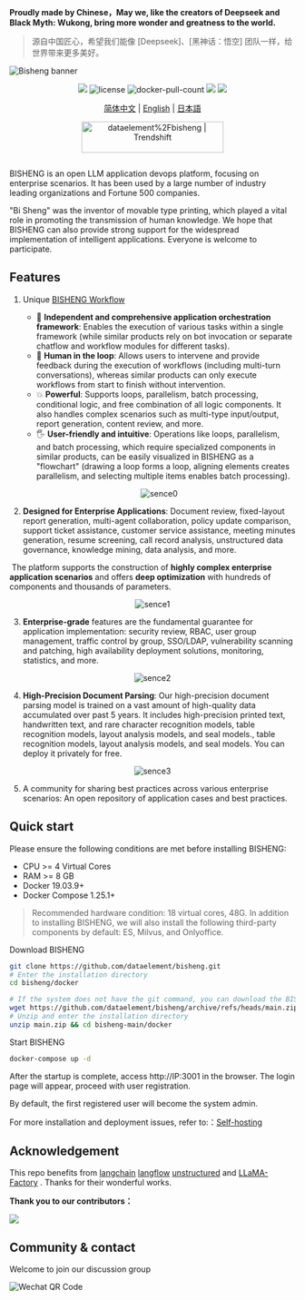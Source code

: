 **Proudly made by Chinese，May we, like the creators of Deepseek and Black Myth: Wukong, bring more wonder and greatness to the world.**

> 源自中国匠心，希望我们能像 [Deepseek]、[黑神话：悟空] 团队一样，给世界带来更多美好。

<img src="https://dataelem.com/bs/face.png" alt="Bisheng banner">

<p align="center">
    <a href="https://dataelem.feishu.cn/wiki/ZxW6wZyAJicX4WkG0NqcWsbynde"><img src="https://img.shields.io/badge/docs-Wiki-brightgreen"></a>
    <img src="https://img.shields.io/github/license/dataelement/bisheng" alt="license"/>
    <img src="https://img.shields.io/docker/pulls/dataelement/bisheng-frontend" alt="docker-pull-count" />
    <a href=""><img src="https://img.shields.io/github/last-commit/dataelement/bisheng"></a>
    <a href="https://star-history.com/#dataelement/bisheng&Timeline"><img src="https://img.shields.io/github/stars/dataelement/bisheng?color=yellow"></a> 
</p>
<p align="center">
  <a href="./README_CN.md">简体中文</a> |
  <a href="./README.md">English</a> |
  <a href="./README_JPN.md">日本語</a>
</p>

<p align="center">
  <a href="https://trendshift.io/repositories/717" target="_blank"><img src="https://trendshift.io/api/badge/repositories/717" alt="dataelement%2Fbisheng | Trendshift" style="width: 250px; height: 55px;" width="250" height="55"/></a>
</p>
<div class="column" align="middle">
  <!-- <a href="https://bisheng.slack.com/join/shared_invite/"> -->
    <!-- <img src="https://img.shields.io/badge/Join-Slack-orange" alt="join-slack"/> -->
  </a>
  <!-- <img src="https://img.shields.io/github/license/bisheng-io/bisheng" alt="license"/> -->
  <!-- <img src="https://img.shields.io/docker/pulls/bisheng-io/bisheng" alt="docker-pull-count" /> -->
</div>


BISHENG is an open LLM application devops platform, focusing on enterprise scenarios. It has been used by a large number of industry leading organizations and Fortune 500 companies.

"Bi Sheng" was the inventor of movable type printing, which played a vital role in promoting the transmission of human knowledge. We hope that BISHENG can also provide strong support for the widespread implementation of intelligent applications. Everyone is welcome to participate.


## Features 
1. Unique [BISHENG Workflow](https://dataelem.feishu.cn/wiki/R7HZwH5ZGiJUDrkHZXicA9pInif)
   - 🧩 **Independent and comprehensive application orchestration framework**: Enables the execution of various tasks within a single framework (while similar products rely on bot invocation or separate chatflow and workflow modules for different tasks).
   - 🔄 **Human in the loop**: Allows users to intervene and provide feedback during the execution of workflows (including multi-turn conversations), whereas similar products can only execute workflows from start to finish without intervention.
   - 💥 **Powerful**: Supports loops, parallelism, batch processing, conditional logic, and free combination of all logic components. It also handles complex scenarios such as multi-type input/output, report generation, content review, and more.
   - 🖐️ **User-friendly and intuitive**: Operations like loops, parallelism, and batch processing, which require specialized components in similar products, can be easily visualized in BISHENG as a "flowchart" (drawing a loop forms a loop, aligning elements creates parallelism, and selecting multiple items enables batch processing).
   <p align="center"><img src="https://dataelem.com/bs/bisheng_workflow.png" alt="sence0"></p>

2. <b>Designed for Enterprise Applications</b>: Document review, fixed-layout report generation, multi-agent collaboration, policy update comparison, support ticket assistance, customer service assistance, meeting minutes generation, resume screening, call record analysis, unstructured data governance, knowledge mining, data analysis, and more. 

​	The platform supports the construction of <b>highly complex enterprise application scenarios</b> and offers <b>deep optimization</b> 	with hundreds of components and thousands of parameters.
<p align="center"><img src="https://dataelem.com/bs/chat.png" alt="sence1"></p>

3. <b>Enterprise-grade</b> features are the fundamental guarantee for application implementation: security review, RBAC, user group management, traffic control by group, SSO/LDAP, vulnerability scanning and patching, high availability deployment solutions, monitoring, statistics, and more.
<p align="center"><img src="https://dataelem.com/bs/pro.png" alt="sence2"></p>

4. <b>High-Precision Document Parsing</b>: Our high-precision document parsing model is trained on a vast amount of high-quality data accumulated over past 5 years. It includes high-precision printed text, handwritten text, and rare character recognition models, table recognition models, layout analysis models, and seal models., table recognition models, layout analysis models, and seal models. You can deploy it privately for free.
<p align="center"><img src="https://dataelem.com/bs/ocr.png" alt="sence3"></p>

5. A community for sharing best practices across various enterprise scenarios: An open repository of application cases and best practices.
## Quick start 

Please ensure the following conditions are met before installing BISHENG:
- CPU >= 4 Virtual Cores
- RAM >= 8 GB
- Docker 19.03.9+
- Docker Compose 1.25.1+
> Recommended hardware condition: 18 virtual cores, 48G. In addition to installing BISHENG, we will also install the following third-party components by default: ES, Milvus, and Onlyoffice.

Download BISHENG
```bash
git clone https://github.com/dataelement/bisheng.git
# Enter the installation directory
cd bisheng/docker

# If the system does not have the git command, you can download the BISHENG code as a zip file.
wget https://github.com/dataelement/bisheng/archive/refs/heads/main.zip
# Unzip and enter the installation directory
unzip main.zip && cd bisheng-main/docker
```
Start BISHENG
```bash
docker-compose up -d
```
After the startup is complete, access http://IP:3001 in the browser. The login page will appear, proceed with user registration. 

By default, the first registered user will become the system admin. 

For more installation and deployment issues, refer to:：[Self-hosting](https://dataelem.feishu.cn/wiki/BSCcwKd4Yiot3IkOEC8cxGW7nPc)

## Acknowledgement 
This repo benefits from [langchain](https://github.com/langchain-ai/langchain) [langflow](https://github.com/logspace-ai/langflow) [unstructured](https://github.com/Unstructured-IO/unstructured) and [LLaMA-Factory](https://github.com/hiyouga/LLaMA-Factory) . Thanks for their wonderful works.

<b>Thank you to our contributors：</b>

<a href="https://github.com/dataelement/bisheng/graphs/contributors">
  <img src="https://contrib.rocks/image?repo=dataelement/bisheng" />
</a>



## Community & contact 
Welcome to join our discussion group

<img src="https://www.dataelem.com/nstatic/qrcode.png" alt="Wechat QR Code">


<!--
## Star History

[![Star History Chart](https://api.star-history.com/svg?repos=dataelement/bisheng&type=Date)](https://star-history.com/#dataelement/bisheng&Date)
-->
